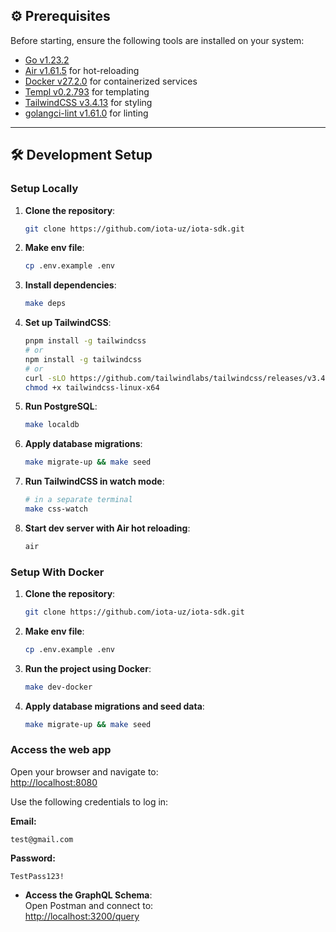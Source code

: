 ## ⚙️ Prerequisites

Before starting, ensure the following tools are installed on your system:

- [Go v1.23.2](https://golang.org/doc/install)
- [Air v1.61.5](https://github.com/cosmtrek/air#Installation) for hot-reloading
- [Docker v27.2.0](https://docs.docker.com/get-docker/) for containerized services
- [Templ v0.2.793](https://templ.guide/) for templating
- [TailwindCSS v3.4.13](https://tailwindcss.com/docs/installation) for styling
- [golangci-lint v1.61.0](https://golangci-lint.run/welcome/install/) for linting

---

## 🛠️ Development Setup

### Setup Locally
1. **Clone the repository**:
   ```bash
   git clone https://github.com/iota-uz/iota-sdk.git
   ```

2. **Make env file**:
   ```bash
   cp .env.example .env
   ```

3. **Install dependencies**:
   ```bash
   make deps
   ```

4. **Set up TailwindCSS**:
   ```bash
   pnpm install -g tailwindcss
   # or
   npm install -g tailwindcss
   # or
   curl -sLO https://github.com/tailwindlabs/tailwindcss/releases/v3.4.15/download/tailwindcss-linux-x64
   chmod +x tailwindcss-linux-x64
   ```

5. **Run PostgreSQL**:
   ```bash
   make localdb
   ```

6. **Apply database migrations**:
   ```bash
   make migrate-up && make seed
   ```

7. **Run TailwindCSS in watch mode**:
   ```bash
   # in a separate terminal
   make css-watch
   ```

8. **Start dev server with Air hot reloading**:
   ```bash
   air
   ```

### Setup With Docker
1. **Clone the repository**:
   ```bash
   git clone https://github.com/iota-uz/iota-sdk.git
   ```

2. **Make env file**:
   ```bash
   cp .env.example .env
   ```

3. **Run the project using Docker**:
   ```bash
   make dev-docker
   ```

4. **Apply database migrations and seed data**:
   ```bash
   make migrate-up && make seed
   ```

### Access the web app

   Open your browser and navigate to:  
   [http://localhost:8080](http://localhost:8080)

   Use the following credentials to log in:

   **Email:**
   ```text
   test@gmail.com
   ```
   **Password:**
   ```text
   TestPass123!
   ```

- **Access the GraphQL Schema**:  
    Open Postman and connect to:  
    [http://localhost:3200/query](http://localhost:3200/query)
